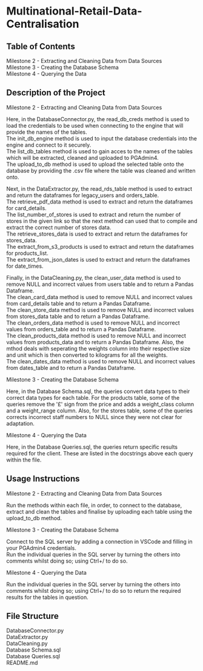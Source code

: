 # Multinational-Retail-Data-Centralisation

## Table of Contents
Milestone 2 - Extracting and Cleaning Data from Data Sources <br>
Milestone 3 - Creating the Database Schema <br>
Milestone 4 - Querying the Data <br>

## Description of the Project
Milestone 2 - Extracting and Cleaning Data from Data Sources  <br>

Here, in the DatabaseConnector.py, the read_db_creds method is used to load the credentials to be used when connecting to the engine that will provide the names of the tables. <br>
The init_db_engine method is used to input the database credentials into the engine and connect to it securely.  <br>
The list_db_tables method is used to gain acces to the names of the tables which will be extracted, cleaned and uploaded to PGAdmin4.  <br>
The upload_to_db method is used to upload the selected table onto the database by providing the .csv file where the table was cleaned and written onto.  <br>

Next, in the DataExtractor.py, the read_rds_table method is used to extract and return the dataframes for legacy_users and orders_table.  <br>
The retrieve_pdf_data method is used to extract and return the dataframes for card_details. <br>
The list_number_of_stores is used to extract and return the number of stores in the given link so that the next method can used that to compile and extract the correct number of stores data. <br>
The retrieve_stores_data is used to extract and return the dataframes for stores_data. <br>
The extract_from_s3_products is used to extract and return the dataframes for products_list. <br>
The extract_from_json_dates is used to extract and return the dataframes for date_times. <br>

Finally, in the DataCleaning.py, the clean_user_data method is used to remove NULL and incorrect values from users table and to return a Pandas Dataframe.  <br>
The clean_card_data method is used to remove NULL and incorrect values from card_details table and to return a Pandas Dataframe. <br>
The clean_store_data method is used to remove NULL and incorrect values from stores_data table and to return a Pandas Dataframe.  <br>
The clean_orders_data method is used to remove NULL and incorrect values from orders_table and to return a Pandas Dataframe.  <br>
The clean_products_data method is used to remove NULL and incorrect values from products_data and to return a Pandas Dataframe. Also, the mthod deals with seperating the weights column into their respective size and unit which is then converted to kilograms for all the weights.  <br>
The clean_dates_data method is used to remove NULL and incorrect values from dates_table and to return a Pandas Dataframe.  <br>

Milestone 3 - Creating the Database Schema  <br>

Here, in the Database Schema.sql, the queries convert data types to their correct data types for each table. For the products table, some of the queries remove the '£' sign from the price and adds a weight_class column and a weight_range column. Also, for the stores table, some of the queries corrects incorrect staff numbers to NULL since they were not clear for adaptation. <br>

Milestone 4 - Querying the Data <br>

Here, in the Database Queries.sql, the queries return specific results required for the client. These are listed in the docstrings above each query within the file. <br>

## Usage Instructions
Milestone 2 - Extracting and Cleaning Data from Data Sources <br>

Run the methods within each file, in order, to connect to the database, extract and clean the tables and finalise by uploading each table using the upload_to_db method. <br>

Milestone 3 - Creating the Database Schema <br>

Connect to the SQL server by adding a connection in VSCode and filling in your PGAdmin4 credentials. <br>
Run the individual queries in the SQL server by turning the others into comments whilst doing so; using Ctrl+/ to do so. <br>

Milestone 4 - Querying the Data <br>

Run the individual queries in the SQL server by turning the others into comments whilst doing so; using Ctrl+/ to do so to return the required results for the tables in question. <br>

## File Structure
DatabaseConnector.py <br>
DataExtractor.py <br>
DataCleaning.py <br>
Database Schema.sql <br>
Database Queries.sql <br>
README.md
